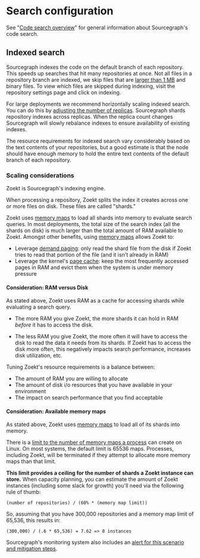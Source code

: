 # Search configuration

See "[Code search overview](../code_search/index.md)" for general information about Sourcegraph's code search.

## Indexed search

Sourcegraph indexes the code on the default branch of each repository. This speeds up searches that hit many repositories at once. Not all files in a repository branch are indexed, we skip files that are [larger than 1 MB](../code_search/explanations/search_details.md) and binary files. To view which files are skipped during indexing, visit the repository settings page and click on indexing.

For large deployments we recommend horizontally scaling indexed search. You can do this by [adjusting the number of replicas](https://github.com/sourcegraph/deploy-sourcegraph/blob/master/docs/configure.md#configure-indexed-search-replica-count). Sourcegraph shards repository indexes across replicas. When the replica count changes Sourcegraph will slowly rebalance indexes to ensure availability of existing indexes.

The resource requirements for indexed search vary considerably based on the text contents of your repositories, but a good estimate is that the node should have enough memory to hold the entire text contents of the default branch of each repository.

### Scaling considerations

Zoekt is Sourcegraph's indexing engine.

When processing a repository, Zoekt splits the index it creates across
one or more files on disk. These files are called "shards."

Zoekt uses [memory maps](https://en.wikipedia.org/wiki/Memory-mapped_file) to load all shards into memory to evaluate search queries. In most deployments, the total size of the search index (all the shards on disk) is much larger than the total amount of RAM available to Zoekt. Amongst other benefits, using [memory maps](https://en.wikipedia.org/wiki/Memory-mapped_file) allows Zoekt to:

- Leverage [demand paging](https://en.wikipedia.org/wiki/Demand_paging): only read the shard file from the disk if Zoekt tries to read that portion of the file (and it isn't already in RAM)
- Leverage the kernel's [page cache](https://en.wikipedia.org/wiki/Page_cache): keep the most frequently accessed pages in RAM and evict them when the system is under memory pressure

#### Consideration: RAM versus Disk

As stated above, Zoekt uses RAM as a cache for accessing shards while
evaluating a search query.

- The more RAM you give Zoekt, the more shards it can hold in RAM *before* it has to access the disk.

- The less RAM you give Zoekt, the more often it will have to access the disk to read the data it needs from its shards. If Zoekt has to access the disk more often, this negatively impacts search performance, increases disk utilization, etc.

Tuning Zoekt's resource requirements is a balance between:

- The amount of RAM you are willing to allocate
- The amount of disk i/o resources that you have available in your environment
- The impact on search performance that you find acceptable

#### Consideration: Available memory maps

As stated above, Zoekt uses [memory maps](https://en.wikipedia.org/wiki/Memory-mapped_file) to load all of its shards into memory.

There is a [limit to the number of memory maps a process](https://www.kernel.org/doc/Documentation/sysctl/vm.txt) can create on Linux. On most systems, the default limit is 65536 maps. Processes, including Zoekt, will be terminated if they attempt to allocate more memory maps than that limit.

**This limit provides a ceiling for the number of shards a Zoekt instance can store.** When capacity planning, you can estimate the
amount of Zoekt instances (including some slack for growth) you'll need via the following rule of thumb:

```text
(number of repositories) / (60% * (memory map limit))
```

So, assuming that you have 300,000 repositories and a memory map limit of 65,536, this results in:

```text
(300,000) / (.6 * 65,536) = 7.62 => 8 instances
```

Sourcegraph's monitoring system also includes an [alert for this
scenario and mitigation steps](https://docs.sourcegraph.com/admin/observability/alerts#zoekt-memory-map-areas-percentage-used).

